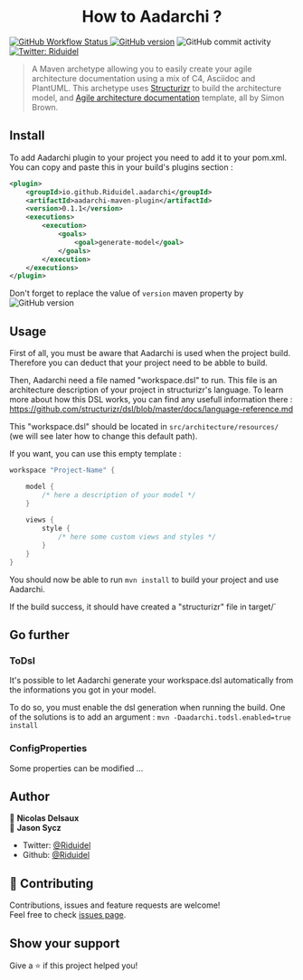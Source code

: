 <h1 align="center">How to Aadarchi ?</h1>
<p>
	<a href="https://github.com/Riduidel/aadarchi/actions?query=workflow%3A%22Java+CI+with+Maven%22">
<img alt="GitHub Workflow Status" src="https://img.shields.io/github/workflow/status/Riduidel/aadarchi/Java%20CI%20with%20Maven">
	</a>
  <a href="https://github.com/Riduidel/aadarchi/releases" target="_blank"><img src="https://badge.fury.io/gh/Riduidel%2Faadarchi.svg" alt="GitHub version"></a>
<img alt="GitHub commit activity" src="https://img.shields.io/github/commit-activity/m/Riduidel/aadarchi">
  <a href="https://twitter.com/Riduidel" target="_blank">
    <img alt="Twitter: Riduidel" src="https://img.shields.io/twitter/follow/Riduidel.svg?style=social" />
  </a>
</p>

> A Maven archetype allowing you to easily create your agile architecture documentation using a mix of C4, Asciidoc and PlantUML. This archetype uses [Structurizr](https://github.com/structurizr/java/) to build the architecture model, and [Agile architecture documentation](http://www.codingthearchitecture.com/2016/05/31/agile_software_architecture_documentation.html) template, all by Simon Brown.

## Install

To add Aadarchi plugin to your project you need to add it to your pom.xml.<br>
You can copy and paste this in your build's plugins section :

```xml
<plugin>
    <groupId>io.github.Riduidel.aadarchi</groupId>
    <artifactId>aadarchi-maven-plugin</artifactId>
    <version>0.1.1</version>
    <executions>
        <execution>
            <goals>
                <goal>generate-model</goal>
            </goals>
        </execution>
    </executions>
</plugin>
```

Don't forget to replace the value of `version` maven property by ![GitHub version](https://badge.fury.io/gh/Riduidel%2Faadarchi.svg)

## Usage

First of all, you must be aware that Aadarchi is used when the project build. Therefore you can deduct that your project need to be abble to build.

Then, Aadarchi need a file named "workspace.dsl" to run.
This file is an architecture description of your project in structurizr's language. To learn more about how this DSL works, you can find any usefull information there :
https://github.com/structurizr/dsl/blob/master/docs/language-reference.md

This "workspace.dsl" should be located in `src/architecture/resources/` (we will see later how to change this default path).

If you want, you can use this empty template :

```java
workspace "Project-Name" {

    model {
        /* here a description of your model */
    }
    
    views {
        style {
            /* here some custom views and styles */
        }
    }
}
```
You should now be able to run `mvn install` to build your project and use Aadarchi. 

If the build success, it should have created a "structurizr" file in target/`

## Go further

### ToDsl
It's possible to let Aadarchi generate your workspace.dsl automatically from the informations you got in your model.

To do so, you must enable the dsl generation when running the build. One of the solutions is to add an argument :
`mvn -Daadarchi.todsl.enabled=true install`

### ConfigProperties

Some properties can be modified ...

## Author

👤 **Nicolas Delsaux**<br>
👤 **Jason Sycz**

* Twitter: [@Riduidel](https://twitter.com/Riduidel)
* Github: [@Riduidel](https://github.com/Riduidel)

## 🤝 Contributing

Contributions, issues and feature requests are welcome!<br />Feel free to check [issues page](https://github.com/Riduidel/aadarchi/issues).

## Show your support

Give a ⭐️ if this project helped you!

